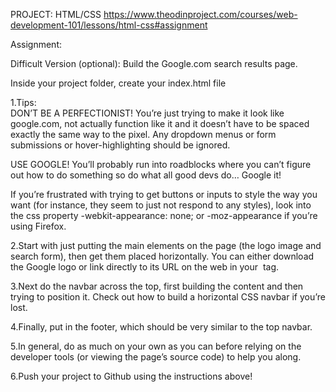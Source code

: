 PROJECT: HTML/CSS https://www.theodinproject.com/courses/web-development-101/lessons/html-css#assignment

Assignment:

Difficult Version (optional): Build the Google.com search results page.

Inside your project folder, create your index.html file

1.Tips:  
DON’T BE A PERFECTIONIST! You’re just trying to make it look like google.com, not actually function like it and it doesn’t have to be spaced exactly the same way to the pixel. Any dropdown menus or form submissions or hover-highlighting should be ignored.  

USE GOOGLE! You’ll probably run into roadblocks where you can’t figure out how to do something so do what all good devs do… Google it!  

If you’re frustrated with trying to get buttons or inputs to style the way you want (for instance, they seem to just not respond to any styles), look into the css property -webkit-appearance: none; or -moz-appearance if you’re using Firefox.  

2.Start with just putting the main elements on the page (the logo image and search form), then get them placed horizontally. You can either download the Google logo or link directly to its URL on the web in your <img> tag.  

3.Next do the navbar across the top, first building the content and then trying to position it. Check out how to build a horizontal CSS navbar if you’re lost.  

4.Finally, put in the footer, which should be very similar to the top navbar.  

5.In general, do as much on your own as you can before relying on the developer tools (or viewing the page’s source code) to help you along.  

6.Push your project to Github using the instructions above!

